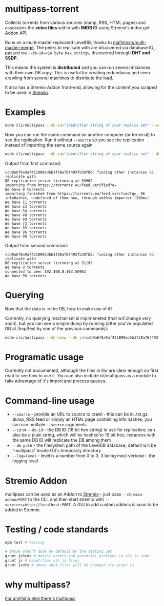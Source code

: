 # multipass-torrent

Collects torrents from various sources (dump, RSS, HTML pages) and associates the **video files** within with **IMDB ID** using Stremio's index.get Addon API.

Runs on a multi-master replicated LevelDB, thanks to [mafintosh/multi-master-merge](http://github.com/mafintosh/multi-master-merge). The peers to replicate with are discovered via database ID, passed via ``--db-id=<16 byte hex string>``, discovered through **DHT and SSDP**.

This means the system is **distributed** and you can run several instances with their own DB copy. This is useful for creating redundancy and even crawling from several machines to distribute the load. 

It also has a Stremio Addon front-end, allowing for the content you scraped to be used in [Stremio](http://strem.io).


# Examples
```bash
node cli/multipass --db-id="identifier string of your replica set" --source="https://torrentz.eu/feed_verified?q=" --db-path=/tmp/test
```

Now you can run the same command on another computer (or terminal) to see the replication. Run it without ``--source`` so you see the replication instead of importing the same source again
```bash
node cli/multipass --db-id="identifier string of your replica set" --db-path=/tmp/test-2
```

Output from first command:
```
ccb9a6f8a9af421809ad6b1f58a76f493fb30fb6: finding other instances to replicate with
DB replication server listening at 50962
importing from https://torrentz.eu/feed_verified?q=
We have 0 torrents
importing finished from https://torrentz.eu/feed_verified?q=, 96 infoHashes, undefined of them new, through xmlRss importer (380ms)
We have 11 torrents
We have 23 torrents
We have 34 torrents
We have 48 torrents
We have 60 torrents
We have 73 torrents
We have 83 torrents
We have 96 torrents
We have 96 torrents
```
Output from second command:
```
ccb9a6f8a9af421809ad6b1f58a76f493fb30fb6: finding other instances to replicate with
DB replication server listening at 51192
We have 0 torrents
connected to peer 192.168.0.103:50962
We have 96 torrents
```


# Querying
Now that the data is in the DB, how to make use of it? 

Currently, no querying mechanism is implmeneted (that will change very soon), but you can see a simple dump by running (after you've populated DB at /tmp/test by one of the previous commands):
```bash
node cli/multipass --db-dump --db-id=ccb9a6f8a9af421809ad6b1f58a76f493fb30fb6 --db-path=/tmp/test
```

# Programatic usage
Currently not documented, although the files in lib/ are clear enough on first read to see how to use it.
You can also include cli/multipass as a module to take advantage of it's import and process queues.

# Command-line usage
* ``--source`` - provide an URL to source to crawl - this can be in .txt.gz dump, RSS feed or simply an HTML page containing info hashes; you can use multiple ``--source`` arguments
* ``--id`` or ``--db-id`` - the DB ID (16 bit hex string) to use for replication; can also be a plain string, which will be hashed to 16 bit hex; instances with the same DB ID will replicate the DB among them
* ``--db-path`` - the filesystem path of the LevelDB database; default will be "multipass" inside OS's temporary directory
* ``--log=level`` - level is a number from 0 to 3, 3 being most verbose - the logging level 

# Stremio Addon
multipass can be used as an Addon to [Stremio](http://strem.io) - just pass ``--stremio-addon=PORT`` to the CLI, and then start stremio with ``--services=http://localhost:PORT``. A GUI to add custom addons is soon to be added in Stremio.

# Testing / code standards
```bash
npm test # testing

# those aren't done by default by the testing yet
grunt jshint # detect errors and potential problems in the js code.
grunt js # beautifies all js files 
grunt jsdry # shows what files will be changed via grunt js
```

# why multipass?
[For anything else there's multipass](https://www.pinterest.com/pin/83738874291404469/)
